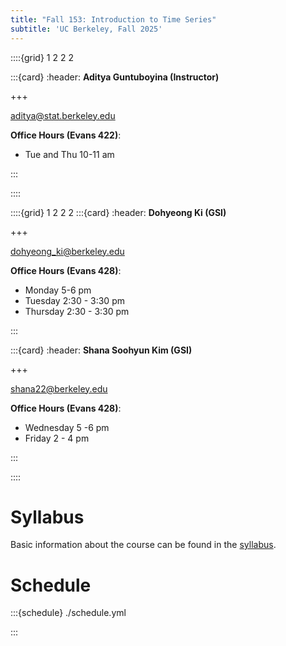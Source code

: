 ```yaml
---
title: "Fall 153: Introduction to Time Series"
subtitle: 'UC Berkeley, Fall 2025'
---
```


::::{grid} 1 2 2 2

:::{card}
:header: **Aditya Guntuboyina (Instructor)**

+++

[aditya@stat.berkeley.edu](mailto:aditya@stat.berkeley.edu)

**Office Hours (Evans 422)**:
 - Tue and Thu 10-11 am

:::

::::

::::{grid} 1 2 2 2
:::{card}
:header: **Dohyeong Ki (GSI)**

+++

[dohyeong_ki@berkeley.edu](mailto:dohyeong_ki@berkeley.edu)

**Office Hours (Evans 428)**:
 - Monday 5-6 pm
 - Tuesday 2:30 - 3:30 pm
 - Thursday 2:30 - 3:30 pm

:::

:::{card}
:header: **Shana Soohyun Kim (GSI)**

+++

[shana22@berkeley.edu](mailto:shana22@berkeley.edu)

**Office Hours (Evans 428)**:
 - Wednesday 5 -6 pm
 - Friday 2 - 4 pm

:::

::::

# Syllabus

Basic information about the course can be found in the [syllabus](syllabus.pdf).

# Schedule

:::{schedule} ./schedule.yml

:::
